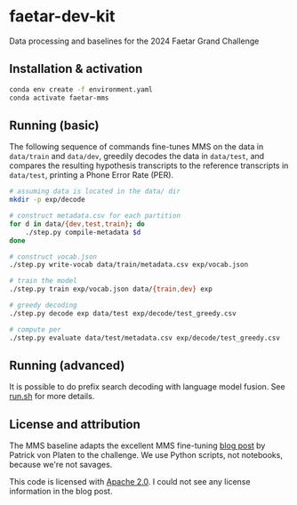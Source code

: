 # faetar-dev-kit
Data processing and baselines for the 2024 Faetar Grand Challenge



## Installation & activation

``` sh
conda env create -f environment.yaml
conda activate faetar-mms
```

## Running (basic)

The following sequence of commands fine-tunes MMS on the data in `data/train`
and `data/dev`, greedily decodes the data in `data/test`, and compares the
resulting hypothesis transcripts to the reference transcripts in `data/test`,
printing a Phone Error Rate (PER).

``` sh
# assuming data is located in the data/ dir
mkdir -p exp/decode

# construct metadata.csv for each partition
for d in data/{dev,test,train}; do
    ./step.py compile-metadata $d
done

# construct vocab.json
./step.py write-vocab data/train/metadata.csv exp/vocab.json

# train the model
./step.py train exp/vocab.json data/{train,dev} exp

# greedy decoding
./step.py decode exp data/test exp/decode/test_greedy.csv

# compute per
./step.py evaluate data/test/metadata.csv exp/decode/test_greedy.csv
```

## Running (advanced)

It is possible to do prefix search decoding with language model fusion. See
[run.sh](./run.sh) for more details.

## License and attribution

The MMS baseline adapts the excellent MMS fine-tuning [blog
post](https://huggingface.co/blog/mms_adapters) by Patrick von Platen to the
challenge. We use Python scripts, not notebooks, because we're not savages.

This code is licensed with [Apache 2.0](./LICENSE). I could not see any license
information in the blog post.

